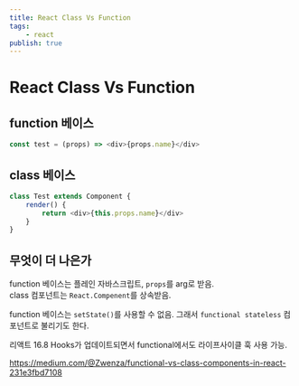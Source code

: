 ```yaml
---
title: React Class Vs Function
tags:
    - react
publish: true
---
```


# React Class Vs Function

## function 베이스

```javascript
const test = (props) => <div>{props.name}</div>
```

## class 베이스

```javascript
class Test extends Component {
    render() {
        return <div>{this.props.name}</div>
    }
}
```

## 무엇이 더 나은가

function 베이스는 플레인 자바스크립트, `props`를 arg로 받음.  
class 컴포넌트는 `React.Compenent`를 상속받음.

function 베이스는 `setState()`를 사용할 수 없음. 그래서 `functional stateless` 컴포넌트로 불리기도 한다.

리액트 16.8 Hooks가 업데이트되면서 functional에서도 라이프사이클 훅 사용 가능.

<https://medium.com/@Zwenza/functional-vs-class-components-in-react-231e3fbd7108>
